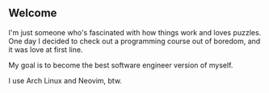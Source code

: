 ## Welcome

I'm just someone who's fascinated with how things work and loves puzzles. One day I decided to check out a programming course out of boredom, and it was love at first line. 

My goal is to become the best software engineer version of myself.

I use Arch Linux and Neovim, btw.
